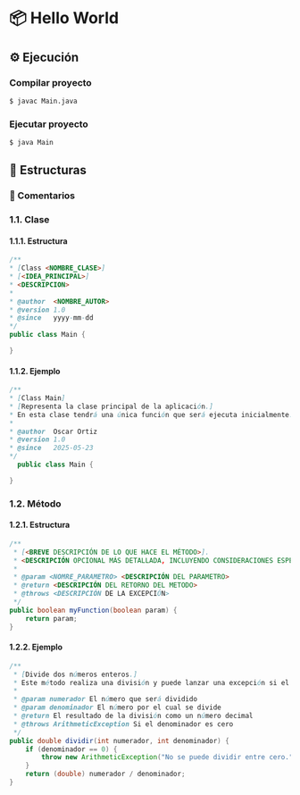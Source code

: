 # 📦 Hello World

##  ⚙️  Ejecución
### Compilar proyecto
```bash
$ javac Main.java
```


### Ejecutar proyecto
```bash
$ java Main
```

##  📁  Estructuras
### 🔹 Comentarios
### 1.1. Clase

#### 1.1.1. Estructura
```java
/**
* [Class <NOMBRE_CLASE>]
* [<IDEA_PRINCIPAL>]
* <DESCRIPCION>
*
* @author  <NOMBRE_AUTOR>
* @version 1.0
* @since   yyyy-mm-dd
*/
public class Main {

}
```
#### 1.1.2. Ejemplo
```java
/**
* [Class Main]
* [Representa la clase principal de la aplicación.]
* En esta clase tendrá una única función que será ejecuta inicialmente.
*
* @author  Oscar Ortiz
* @version 1.0
* @since   2025-05-23
*/
  public class Main {

}
```
### 1.2. Método

#### 1.2.1. Estructura
```java
/**
 * [<BREVE DESCRIPCIÓN DE LO QUE HACE EL MÉTODO>].
 * <DESCRIPCIÓN OPCIONAL MÁS DETALLADA, INCLUYENDO CONSIDERACIONES ESPECIALES O CONTEXTO DE USO>.
 *
 * @param <NOMRE_PARAMETRO> <DESCRIPCIÓN DEL PARAMETRO>
 * @return <DESCRIPCIÓN DEL RETORNO DEL METODO>
 * @throws <DESCRIPCIÓN DE LA EXCEPCIÓN>
 */
public boolean myFunction(boolean param) {
    return param;
}
```

#### 1.2.2. Ejemplo
```java
/**
 * [Divide dos números enteros.]
 * Este método realiza una división y puede lanzar una excepción si el divisor es cero.
 *
 * @param numerador El número que será dividido
 * @param denominador El número por el cual se divide
 * @return El resultado de la división como un número decimal
 * @throws ArithmeticException Si el denominador es cero
 */
public double dividir(int numerador, int denominador) {
    if (denominador == 0) {
        throw new ArithmeticException("No se puede dividir entre cero.");
    }
    return (double) numerador / denominador;
}
```
